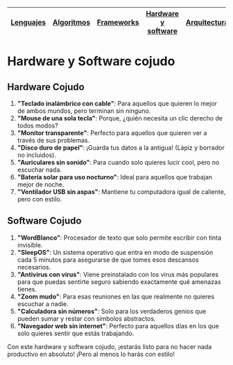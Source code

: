 [Lenguajes](lenguajeProgramacionCojudos.md)|[Algoritmos](algoritmosCojudos.md)|[Frameworks](frameworksCojudos.md)|[Hardware y software](hardwareSoftwareCojudo.md)|[Arquitecturas](arquitecturasCojudas.md)|[Metodologías](metodologiasCojudas.md)|[Roles y cargos](rolesCojudos.md)|[Dinámicas](dinamicasCojudas.md)|[Actitudes motivacionales](actitudesMotivacionalesCojudas.md)|
|-|-|-|-|-|-|-|-|-|

# Hardware y Software cojudo

## Hardware Cojudo

1. **"Teclado inalámbrico con cable"**: Para aquellos que quieren lo mejor de ambos mundos, pero terminan sin ninguno.
1. **"Mouse de una sola tecla"**: Porque, ¿quién necesita un clic derecho de todos modos?
1. **"Monitor transparente"**: Perfecto para aquellos que quieren ver a través de sus problemas.
1. **"Disco duro de papel"**: ¡Guarda tus datos a la antigua! (Lápiz y borrador no incluidos).
1. **"Auriculares sin sonido"**: Para cuando solo quieres lucir cool, pero no escuchar nada.
1. **"Batería solar para uso nocturno"**: Ideal para aquellos que trabajan mejor de noche.
1. **"Ventilador USB sin aspas"**: Mantiene tu computadora igual de caliente, pero con estilo.

## Software Cojudo

1. **"WordBlanco"**: Procesador de texto que solo permite escribir con tinta invisible.
1. **"SleepOS"**: Un sistema operativo que entra en modo de suspensión cada 5 minutos para asegurarse de que tomes esos descansos necesarios.
1. **"Antivirus con virus"**: Viene preinstalado con los virus más populares para que puedas sentirte seguro sabiendo exactamente qué amenazas tienes.
1. **"Zoom mudo"**: Para esas reuniones en las que realmente no quieres escuchar a nadie.
1. **"Calculadora sin números"**: Solo para los verdaderos genios que pueden sumar y restar con símbolos abstractos.
1. **"Navegador web sin internet"**: Perfecto para aquellos días en los que solo quieres sentir que estás trabajando.

Con este hardware y software cojudo, ¡estarás listo para no hacer nada productivo en absoluto! ¡Pero al menos lo harás con estilo!